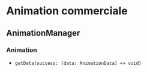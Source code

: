 # Animation commerciale

## AnimationManager

### Animation

- `getData(success: (data: AnimationData) => void)`
